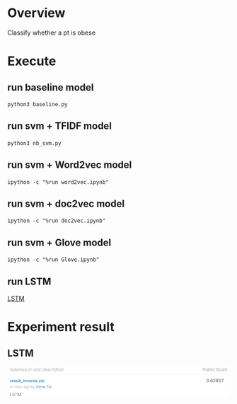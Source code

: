 # Overview
Classify whether a pt is obese
# Execute
## run baseline model
	python3 baseline.py
## run svm + TFIDF model
	python3 nb_svm.py
## run svm + Word2vec model
	ipython -c "%run word2vec.ipynb"
## run svm + doc2vec model
	ipython -c "%run doc2vec.ipynb"
## run svm + Glove model
	ipython -c "%run Glove.ipynb"
## run LSTM
[LSTM](https://github.com/nomiaro/DigitalMedicine_Case1/blob/master/LSTM/README.md)
# Experiment result
## LSTM
![image](https://github.com/nomiaro/DigitalMedicine_Case1/blob/master/LSTM/Experiment_Result.png)
